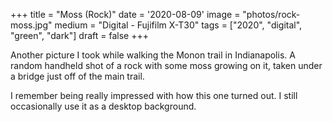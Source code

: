 +++
title = "Moss (Rock)"
date = '2020-08-09'
image = "photos/rock-moss.jpg"
medium = "Digital - Fujifilm X-T30"
tags = ["2020", "digital", "green", "dark"]
draft = false 
+++

Another picture I took while walking the Monon trail in Indianapolis. A random handheld shot of a rock with some moss
growing on it, taken under a bridge just off of the main trail.

I remember being really impressed with how this one turned out. I still occasionally use it as a desktop background.  